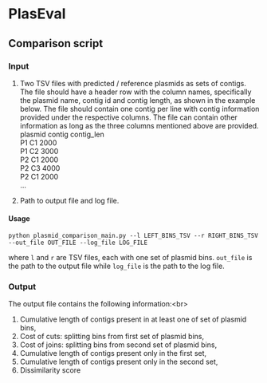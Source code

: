 # PlasEval
## Comparison script
### Input
1. Two TSV files with predicted / reference plasmids as sets of contigs. The file should have a header row with the column names, specifically the plasmid name, contig id and contig length, as shown in the example below. The file should contain one contig per line with contig information provided under the respective columns. The file can contain other information as long as the three columns mentioned above are provided.<br/>
plasmid	contig 	contig_len<br/>
P1	C1 	2000<br/>
P1	C2 	3000<br/>
P2	C1 	2000<br/>
P2	C3	4000<br/>
P2	C1	2000<br/>
...<br/>

2. Path to output file and log file.

#### Usage
```
python plasmid_comparison_main.py --l LEFT_BINS_TSV --r RIGHT_BINS_TSV --out_file OUT_FILE --log_file LOG_FILE
```
where `l` and `r` are TSV files, each with one set of plasmid bins. `out_file` is the path to the output file while `log_file` is the path to the log file.

### Output
The output file contains the following information:<br\>
1. Cumulative length of contigs present in at least one of set of plasmid bins,<br/>
2. Cost of cuts: splitting bins from first set of plasmid bins,<br/>
3. Cost of joins: splitting bins from second set of plasmid bins,<br/>
4. Cumulative length of contigs present only in the first set,<br/>
5. Cumulative length of contigs present only in the second set,<br/>
6. Dissimilarity score